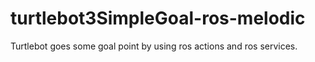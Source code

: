 # turtlebot3SimpleGoal-ros-melodic
Turtlebot goes some goal point by using ros actions and ros services. 
